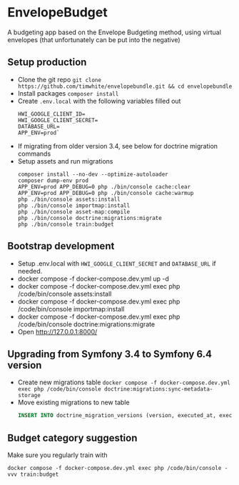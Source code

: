 EnvelopeBudget
==============

A budgeting app based on the Envelope Budgeting method, using virtual envelopes (that unfortunately can be put into the negative)

## Setup production
- Clone the git repo `git clone https://github.com/timwhite/envelopebundle.git && cd envelopebundle`
- Install packages `composer install`
- Create `.env.local` with the following variables filled out
  ```config
  HWI_GOOGLE_CLIENT_ID=
  HWI_GOOGLE_CLIENT_SECRET=
  DATABASE_URL=
  APP_ENV=prod`
   ```
- If migrating from older version 3.4, see below for doctrine migration commands
- Setup assets and run migrations
  ```console
  composer install --no-dev --optimize-autoloader
  composer dump-env prod
  APP_ENV=prod APP_DEBUG=0 php ./bin/console cache:clear
  APP_ENV=prod APP_DEBUG=0 php ./bin/console cache:warmup
  php ./bin/console assets:install
  php ./bin/console importmap:install
  php ./bin/console asset-map:compile
  php ./bin/console doctrine:migrations:migrate
  php ./bin/console train:budget
  ```  


## Bootstrap development
- Setup .env.local with `HWI_GOOGLE_CLIENT_SECRET` and `DATABASE_URL` if needed.
- docker compose -f docker-compose.dev.yml up -d
- docker compose -f docker-compose.dev.yml exec php /code/bin/console assets:install
- docker compose -f docker-compose.dev.yml exec php /code/bin/console importmap:install
- docker compose -f docker-compose.dev.yml exec php /code/bin/console doctrine:migrations:migrate
- Open http://127.0.0.1:8000/

## Upgrading from Symfony 3.4 to Symfony 6.4 version
- Create new migrations table `docker compose -f docker-compose.dev.yml exec php /code/bin/console doctrine:migrations:sync-metadata-storage`
- Move existing migrations to new table
  ```sql
  INSERT INTO doctrine_migration_versions (version, executed_at, execution_time) SELECT concat("DoctrineMigrations\\Version", version), NULL, 1 FROM migration_versions;
  ```

## Budget category suggestion
Make sure you regularly train with
```console
docker compose -f docker-compose.dev.yml exec php /code/bin/console -vvv train:budget
```